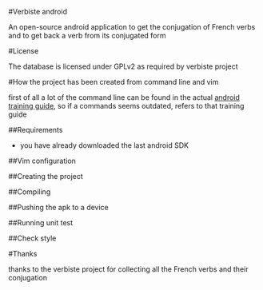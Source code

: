 #Verbiste android 

An open-source android application to get the conjugation of French verbs
and to get back a verb from its conjugated form

#License

The database is licensed under GPLv2 as required by verbiste project

#How the project has been created from command line and vim

first of all a lot of the command line can be found in the actual
[android training guide](https://developer.android.com/training/index.html),
so if a commands seems outdated, refers to that training guide

##Requirements

 * you have already downloaded the last android SDK

##Vim configuration

##Creating the project

##Compiling

##Pushing the apk to a device

##Running unit test

##Check style

#Thanks

thanks to the verbiste project for collecting all the French verbs
and their conjugation
